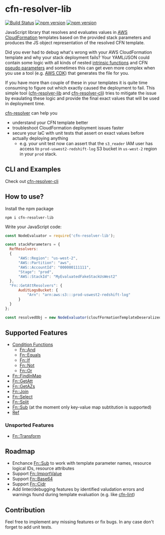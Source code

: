 # cfn-resolver-lib
[![Build Status](https://travis-ci.com/robessog/cfn-resolver-lib.svg?branch=master)](https://travis-ci.com/robessog/cfn-resolver-lib)
[![npm version](https://badge.fury.io/js/cfn-resolver-lib.svg)](https://badge.fury.io/js/cfn-resolver-lib)
[![npm version](https://badge.fury.io/js/cfn-resolver-lib.svg)](https://badge.fury.io/js/cfn-resolver-lib)

JavaScript library that resolves and evaluates values in [AWS CloudFormation](https://aws.amazon.com/cloudformation/) templates based on the provided stack parameters and produces the JS object representation of the resolved CFN template.

Did you ever had to debug what's wrong with your AWS CloudFormation template and why your stack deployment fails? Your YAML/JSON could contain some logic with all kinds of nested [intrinsic functions](https://docs.aws.amazon.com/AWSCloudFormation/latest/UserGuide/intrinsic-function-reference.html) and CFN [pseudo parameters](https://docs.aws.amazon.com/AWSCloudFormation/latest/UserGuide/pseudo-parameter-reference.html) and sometimes this can get even more complex when you use a tool (e.g. [AWS CDK](https://docs.aws.amazon.com/cdk/latest/guide/home.html)) that generates the file for you.

If you have more than couple of these in your templates it is quite time consuming to figure out which exactly caused the deployment to fail. This simple tool ([cfn-resolver-lib]((https://www.npmjs.com/package/cfn-resolver-lib)) and [cfn-resolver-cli]((https://www.npmjs.com/package/cfn-resolver-cli))) tries to mitigate the issue by evaulating these logic and provide the final exact values that will be used in deployment time.

[cfn-resolver](https://www.npmjs.com/package/cfn-resolver-cli) can help you
* understand your CFN template better
* troubleshoot CloudFormation deployment issues faster
* secure your IaC with unit tests that assert on exact values before actually deploying anything
  * e.g. your unit test now can assert that the `s3_reader` IAM user has access to `prod-uswest2-redshift-log` S3 bucket in `us-west-2` region in your `prod` stack.

## CLI and Examples
Check out [cfn-resolver-cli](https://github.com/robessog/cfn-resolver-cli#readme)

## How to use?

Install the npm package
```
npm i cfn-resolver-lib
```
Write your JavaScript code:
```js
const NodeEvaluator = require('cfn-resolver-lib');

const stackParameters = {
  RefResolvers:
  {
      "AWS::Region": "us-west-2",
      "AWS::Partition": "aws",
      "AWS::AccountId": "000000111111",
      "Stage": "prod",
      "AWS::StackId": "MyEvaluatedFakeStackUsWest2"
  },
  "Fn::GetAttResolvers": {
      AuditLogsBucket: {
          "Arn": "arn:aws:s3:::prod-uswest2-redshift-log"
      }
  }
};

const resolvedObj = new NodeEvaluator(cloufFormationTemplateDeseralizedObj, stackParameters).evaluateNodes();
```


## Supported Features

* [Condition Functions](https://docs.aws.amazon.com/AWSCloudFormation/latest/UserGuide/intrinsic-function-reference-conditions.html)
  * [Fn::And](https://docs.aws.amazon.com/AWSCloudFormation/latest/UserGuide/intrinsic-function-reference-conditions.html#intrinsic-function-reference-conditions-and)
  * [Fn::Equals](https://docs.aws.amazon.com/AWSCloudFormation/latest/UserGuide/intrinsic-function-reference-conditions.html#intrinsic-function-reference-conditions-equals)
  * [Fn::If](https://docs.aws.amazon.com/AWSCloudFormation/latest/UserGuide/intrinsic-function-reference-conditions.html#intrinsic-function-reference-conditions-if)
  * [Fn::Not](https://docs.aws.amazon.com/AWSCloudFormation/latest/UserGuide/intrinsic-function-reference-conditions.html#intrinsic-function-reference-conditions-not)
  * [Fn::Or](https://docs.aws.amazon.com/AWSCloudFormation/latest/UserGuide/intrinsic-function-reference-conditions.html#intrinsic-function-reference-conditions-or)
* [Fn::FindInMap](https://docs.aws.amazon.com/AWSCloudFormation/latest/UserGuide/intrinsic-function-reference-findinmap.html)
* [Fn::GetAtt](https://docs.aws.amazon.com/AWSCloudFormation/latest/UserGuide/intrinsic-function-reference-getatt.html)
* [Fn::GetAZs](https://docs.aws.amazon.com/AWSCloudFormation/latest/UserGuide/intrinsic-function-reference-getavailabilityzones.html)
* [Fn::Join](https://docs.aws.amazon.com/AWSCloudFormation/latest/UserGuide/intrinsic-function-reference-join.html)
* [Fn::Select](https://docs.aws.amazon.com/AWSCloudFormation/latest/UserGuide/intrinsic-function-reference-select.html)
* [Fn::Split](https://docs.aws.amazon.com/AWSCloudFormation/latest/UserGuide/intrinsic-function-reference-split.html)
* [Fn::Sub](https://docs.aws.amazon.com/AWSCloudFormation/latest/UserGuide/intrinsic-function-reference-sub.html) (at the moment only key-value map subtitution is supported)
* [Ref](https://docs.aws.amazon.com/AWSCloudFormation/latest/UserGuide/intrinsic-function-reference-ref.html)


### Unsported Features
* [Fn::Transform](https://docs.aws.amazon.com/AWSCloudFormation/latest/UserGuide/intrinsic-function-reference-transform.html)

## Roadmap
* Enchance [Fn::Sub](https://docs.aws.amazon.com/AWSCloudFormation/latest/UserGuide/intrinsic-function-reference-sub.html) to work with template parameter names, resource logical IDs, resource attributes
* Support [Fn::ImportValue](https://docs.aws.amazon.com/AWSCloudFormation/latest/UserGuide/intrinsic-function-reference-importvalue.html)
* Support [Fn::Base64](https://docs.aws.amazon.com/AWSCloudFormation/latest/UserGuide/intrinsic-function-reference-base64.html)
* Support [Fn::Cidr](https://docs.aws.amazon.com/AWSCloudFormation/latest/UserGuide/intrinsic-function-reference-cidr.html)
* Add linter/debugging features by identified valudation errors and warnings found during template evaluation (e.g. like [cfn-lint](https://www.npmjs.com/package/cfn-lint))

## Contribution
Feel free to implement any missing features or fix bugs. In any case don't forget to add unit tests.